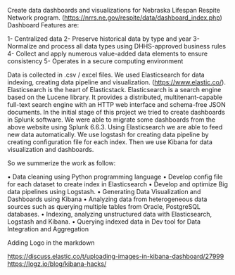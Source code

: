 Create data dashboards and visualizations for Nebraska Lifespan Respite Network program. (https://nrrs.ne.gov/respite/data/dashboard_index.php)
Dashboard Features are:

1- Centralized data
2- Preserve historical data by type and year
3- Normalize and process all data types using DHHS-approved business rules
4- Collect and apply numerous value-added data elements to ensure consistency
5- Operates in a secure computing environment

Data is collected in .csv / excel files. We used Elasticsearch for data indexing, creating data pipeline and visualization.
(https://www.elastic.co/). Elasticsearch is the heart of Elasticstack.
Elasticsearch is a search engine based on the Lucene library. It provides a distributed, multitenant-capable full-text search engine with an HTTP web interface and schema-free JSON documents. In the initial stage of this project we tried to create dashboards in Splunk software. We were able to migrate some dashboards from the above website using Splunk 6.6.3. Using Elasticsearch we are able to feed new data automatically. We use logstash for creating data pipeline by creating configuration file for each index. Then we use Kibana for data visualization and dashboards.



So we summerize the work as follow:

• Data cleaning using Python programming language
• Develop config file for each dataset to create index in Elasticsearch
• Develop and optimize Big data pipelines using Logstash. 
• Generating Data Visualization and Dashboards using Kibana
• Analyzing data from heterogeneous data sources such as querying multiple tables from Oracle, PostgreSQL databases. 
• Indexing, analyzing unstructured data with Elasticsearch, Logstash and Kibana. 
• Querying indexed data in Dev tool for Data Integration and Aggregation 


Adding Logo in the markdown

https://discuss.elastic.co/t/uploading-images-in-kibana-dashboard/27999
https://logz.io/blog/kibana-hacks/

